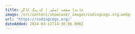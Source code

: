 ```yaml
---
title: خانه| صفحه اصلی | کدینگ کاگز
image: /src/content/showcase/_images/codingcogs.org.webp
url: 'https://codingcogs.org/'
dateAdded: 2024-03-11T14:30:06.000Z
---
```



